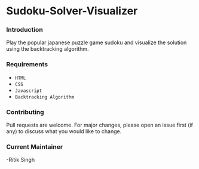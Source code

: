 # Sudoku-Solver-Visualizer

### Introduction

Play the popular japanese puzzle game sudoku and visualize the solution using the backtracking algorithm.


### Requirements
- `HTML`
- `CSS`
- `Javascript`
- `Backtracking Algorithm`


### Contributing

Pull requests are welcome. For major changes, please open an issue first (if any)
to discuss what you would like to change.


### Current Maintainer
-Ritik Singh
